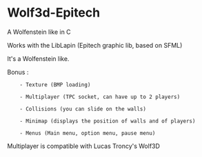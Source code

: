 # Wolf3d-Epitech
A Wolfenstein like in C

Works with the LibLapin (Epitech graphic lib, based on SFML)

It's a Wolfenstein like.

Bonus : 
        
        - Texture (BMP loading)
        
        - Multiplayer (TPC socket, can have up to 2 players)
        
        - Collisions (you can slide on the walls)
        
        - Minimap (displays the position of walls and of players)
        
        - Menus (Main menu, option menu, pause menu)

Multiplayer is compatible with Lucas Troncy's Wolf3D
